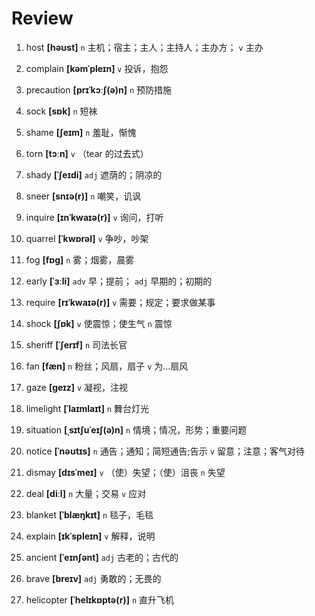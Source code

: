 # Review
1. host **[həʊst]** `n` 主机；宿主；主人；主持人；主办方； `v` 主办

2. complain **[kəmˈpleɪn]** `v` 投诉，抱怨

3. precaution **[prɪˈkɔːʃ(ə)n]** `n` 预防措施

4. sock **[sɒk]** `n` 短袜

5. shame **[ʃeɪm]** `n` 羞耻，惭愧

6. torn **[tɔːn]** `v` （tear 的过去式）

7. shady **[ˈʃeɪdi]** `adj` 遮荫的；阴凉的

8. sneer **[snɪə(r)]** `n` 嘲笑，讥讽

9. inquire **[ɪnˈkwaɪə(r)]** `v` 询问，打听

10. quarrel **[ˈkwɒrəl]** `v` 争吵，吵架

11. fog **[fɒɡ]** `n` 雾；烟雾，晨雾

12. early **[ˈɜːli]** `adv` 早；提前； `adj` 早期的；初期的

13. require **[rɪˈkwaɪə(r)]** `v` 需要；规定；要求做某事

14. shock **[ʃɒk]** `v` 使震惊；使生气 `n` 震惊

15. sheriff **[ˈʃerɪf]** `n` 司法长官

16. fan **[fæn]** `n` 粉丝；风扇，扇子 `v` 为...扇风

17. gaze **[ɡeɪz]** `v` 凝视，注视

18. limelight **[ˈlaɪmlaɪt]** `n` 舞台灯光

19. situation **[ˌsɪtʃuˈeɪʃ(ə)n]** `n` 情境；情况，形势；重要问题

20. notice **[ˈnəʊtɪs]** `n` 通告；通知；简短通告;告示 `v` 留意；注意；客气对待

21. dismay **[dɪsˈmeɪ]** `v` （使）失望；（使）沮丧 `n` 失望

22. deal **[diːl]** `n` 大量；交易 `v` 应对

23. blanket **[ˈblæŋkɪt]** `n` 毯子，毛毯

24. explain **[ɪkˈspleɪn]** `v` 解释，说明

25. ancient **[ˈeɪnʃənt]** `adj` 古老的；古代的

26. brave **[breɪv]** `adj` 勇敢的；无畏的

27. helicopter **[ˈhelɪkɒptə(r)]** `n` 直升飞机

